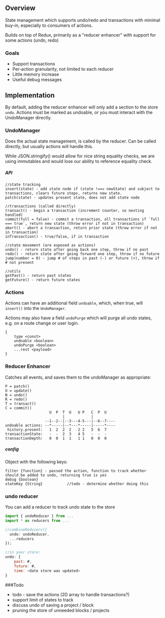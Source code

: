 ## Overview

State management which supports undo/redo and transactions with minimal buy-in, especially to consumers of actions.

Builds on top of Redux, primarily as a "reducer enhancer" with support for some actions (undo, redo)

### Goals

- Support transactions
- Per-action granularity, not limited to each reducer
- Little memory increase
- Useful debug messages

## Implementation

By default, adding the reducer enhancer will only add a section to the store `undo`. Actions must be marked as undoable, or you must interact with the UndoManager directly.

### UndoManager

Does the actual state management, is called by the reducer. Can be called directly, but usually actions will handle this.

While JSON.stringify() would allow for nice string equality checks, we are using immutables and would lose our ability to reference equality check.

##### API

```
//state tracking
insert(state) - add state node if (state !=== newState) and subject to transactions, clears future steps, returns new state.
patch(state) - updates present state, does not add state node

//transactions (called directly)
transact() - begin a transaction (increment counter, so nesting handled)
commit(full = false) - commit a transaction, all transactions if `full === true`, return new state (throw error if not in transaction)
abort() - abort a transaction, return prior state (throw error if not in transaction)
inTransaction() - true/false, if in transaction

//state movement (are exposed as actions) 
undo() - return state after going back one step, throw if no past 
redo() - return state after going forward one step, throw if no future
jump(number = 0) - jump # of steps in past (-) or future (+), throw if # not present

//utils
getPast() - return past states
getFuture() - return future states
```

### Actions

Actions can have an additional field `undoable`, which, when true, will `insert()` into the `UndoManager`.

Actions may also have a field `undoPurge` which will purge all undo states, e.g. on a route change or user login.

```
{
    type <const>
    undoable <boolean>
    undoPurge <boolean>
    ...rest <payload>
}
```

### Reducer Enhancer

Catches all events, and saves them to the undoManager as appropriate:

```
P = patch()
U = update()
N = undo()
R = redo()
T = transact()
C = commit()
                    U  P  T  U   U P   C  P  U
                          |            |
                  --1--2--|--3---4-5---|--6--7----
undoable actions: --*-----|--*---*-----|-----*----
 history.present:   1  2  2  2   2 2   5  6  7
transactionState:   -  -  2  3   4 5   -  -  -
transactionDepth:   0  0  1  1   1 1   0  0  0
```

##### config

Object with the following keys:

```
filter {function} - passed the action, function to track whether should be added to undo, returning true is yes
debug {boolean}
stateKey {String}           //todo - determine whether doing this
```

### undo reducer

You can add a reducer to track undo state to the store

```js
import { undoReducer } from ...
import * as reducers from ...

//combineReducers({
  undo: undoReducer,
  ...reducers
});

//in your store:
undo: {
    past: #,
    future: #,
    time: <date store was updated>
}
```

###Todo

- todo - save the actions (2D array to handle transactions?)
- support limit of states to track
- discuss undo of saving a project / block
- pruning the store of unneeded blocks / projects